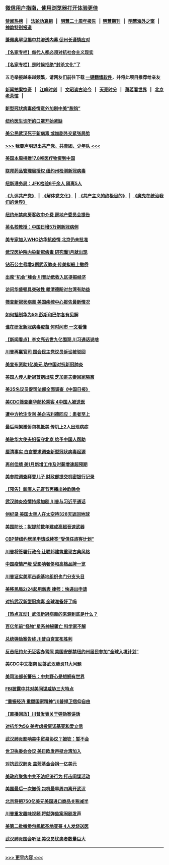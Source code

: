 ### [微信用户指南，使用浏览器打开体验更佳](https://github.com/gfw-breaker/banned-news1/blob/master/indexes/wechat-guide.md?t=0)
#### [禁闻热榜](热点新闻.md?t=0)  &nbsp;&nbsp;|&nbsp;&nbsp; [法轮功真相](https://github.com/gfw-breaker/truth/blob/master/README.md?t=0) &nbsp;&nbsp;|&nbsp;&nbsp; [明慧二十周年报告](https://github.com/gfw-breaker/mh-reports/blob/master/README.md?t=0) &nbsp;&nbsp;|&nbsp;&nbsp;[明慧期刊](https://github.com/gfw-breaker/mh-qikan) &nbsp;&nbsp;|&nbsp;&nbsp; [明慧海外之窗](https://github.com/gfw-breaker/mh-news/blob/master/README.md?t=0) &nbsp;&nbsp;|&nbsp;&nbsp; [神韵特别报道](https://github.com/gfw-breaker/mh-news/blob/master/shenyun.md?t=0)
#### [蓬佩奥罕见揭中共渗透内幕 促州长谨慎应对](../pages/nsc412/n11854685.md?t=02091211) 
#### [【名家专栏】每代人都必须对抗社会主义现实](../pages/nsc412/n11831412.md?t=02091211) 
#### [【名家专栏】是时候拒绝“封杀文化”了](../pages/nsc412/n11814093.md?t=02091211) 
#### 五毛举报越来越频繁，请网友们前往下载 [一键翻墙软件](https://github.com/gfw-breaker/ssr-accounts)，并将此项目推荐给亲友
#### [新闻拍案惊奇](https://github.com/gfw-breaker/banned-news1/blob/master/pages/link4.md) &nbsp;&nbsp;|&nbsp;&nbsp; [江峰时刻](https://github.com/gfw-breaker/banned-news1/blob/master/pages/link4.md) &nbsp;&nbsp;|&nbsp;&nbsp; [文昭谈古论今](https://github.com/gfw-breaker/banned-news1/blob/master/pages/link4.md) &nbsp;&nbsp;|&nbsp;&nbsp; [天亮时分](https://github.com/gfw-breaker/banned-news1/blob/master/pages/link4.md) &nbsp;&nbsp;|&nbsp;&nbsp; [萧茗看世界](https://github.com/gfw-breaker/banned-news1/blob/master/pages/link4.md) &nbsp;&nbsp;|&nbsp;&nbsp; [北京老茶馆](https://github.com/gfw-breaker/banned-news1/blob/master/pages/link4.md) &nbsp;&nbsp;|&nbsp;&nbsp; 
#### [新型冠状病毒疫情意外加剧中美“脱钩”](../pages/nsc412/n11854475.md?t=02091211) 
#### [纽约医生诊所的口罩开始紧缺](../pages/nsc412/n11853364.md?t=02091211) 
#### [美公民武汉死于新病毒 或加剧外交紧张局势](../pages/nsc412/n11854331.md?t=02091211) 
#### [>>> 我要声明退出共产党、共青团、少年队 <<<](https://github.com/begood0513/goodnews/blob/master/quit/letter.md) 
#### [美国本周捐赠17.8吨医疗物资到中国](../pages/nsc412/n11854269.md?t=02091211) 
#### [联邦药品管理局授权  纽约州检测新冠病毒](../pages/nsc412/n11853371.md?t=02091211) 
#### [纽新港务局：JFK检验6千余人  隔离5人](../pages/nsc412/n11853366.md?t=02091211) 
#### [《九评共产党》](https://github.com/begood0513/9ping.md/blob/master/README.md) &nbsp;|&nbsp; [《解体党文化》](../../../../jtdwh.md/blob/master/README.md)  &nbsp;|&nbsp; [《共产主义的终极目的》](../../../../gczydzjmd.md/blob/master/README.md) &nbsp;|&nbsp; [《魔鬼在统治我们的世界》](../../../../mgztzwmdsj.md/blob/master/README.md) 
#### [纽约州禁向房客收中介费  房地产委员会提告](../pages/nsc412/n11853360.md?t=02091211) 
#### [英名校教授：中国日增5万例新冠病例](../pages/nsc412/n11854174.md?t=02091211) 
#### [美专家加入WHO访华抗疫情 北京仍未批准](../pages/nsc412/n11854043.md?t=02091211) 
#### [武汉医护院内染新冠病毒 研究曝1月就出现](../pages/nsc412/n11852928.md?t=02091211) 
#### [钻石公主号增3例武汉肺炎 传美拟船上撤侨](../pages/nsc412/n11853240.md?t=02091211) 
#### [出席“机会”峰会 川普助低收入区提振经济](../pages/nsc412/n11853232.md?t=02091211) 
#### [访问华盛顿具突破性 赖清德盼对台湾有助益](../pages/nsc412/n11853129.md?t=02091211) 
#### [筛查新冠状病毒 美国疾控中心报告最新情况](../pages/nsc412/n11853070.md?t=02091211) 
#### [如何抵制华为5G 彭斯和巴尔各有见解](../pages/nsc412/n11852535.md?t=02091211) 
#### [谁在研发新冠病毒疫苗 何时问市 一文看懂](../pages/nsc412/n11852840.md?t=02091211) 
#### [【新闻看点】李文亮去世九亿围观 川习通话说啥](../pages/nsc412/n11852360.md?t=02091211) 
#### [川普再赢官司 国会民主党议员诉讼被驳回](../pages/nsc412/n11852287.md?t=02091211) 
#### [美宣布资助1亿美元 助中国对抗新冠肺炎](../pages/nsc412/n11852531.md?t=02091211) 
#### [美国人传人新冠首例出院 芝加哥夫妻回家隔离](../pages/nsc412/n11852452.md?t=02091211) 
#### [美35名议员促司法部全面调查《中国日报》](../pages/nsc412/n11852435.md?t=02091211) 
#### [美CDC筛查豪华邮轮乘客 4中国人被送医](../pages/nsc412/n11852085.md?t=02091211) 
#### [遭中方抢注专利 美企吉利德回应：患者至上](../pages/nsc412/n11852037.md?t=02091211) 
#### [最后两架撤侨包机抵美 传机上2人出现病症](../pages/nsc412/n11852173.md?t=02091211) 
#### [美驻华大使夫妇留守北京 给予中国人帮助](../pages/nsc412/n11852165.md?t=02091211) 
#### [厘清事实 白宫要求调查新型冠状病毒起源](../pages/nsc412/n11852106.md?t=02091211) 
#### [再创佳绩 美1月新增工作及时薪增速超预期](../pages/nsc412/n11852174.md?t=02091211) 
#### [美参院调查拜登儿子 财政部提交机密银行记录](../pages/nsc412/n11851808.md?t=02091211) 
#### [【预告】新唐人元宵节再播出神韵晚会](../pages/nsc412/n11843192.md?t=02091211) 
#### [武汉肺炎疫情持续加剧 川普与习近平通话](../pages/nsc412/n11851613.md?t=02091211) 
#### [创纪录 美国太空人在太空待328天返回地球](../pages/nsc412/n11851266.md?t=02091211) 
#### [美国防长：拟提前数年建成高超音速武器](../pages/nsc412/n11850959.md?t=02091211) 
#### [CBP禁纽约居民申请或续签“受信任旅客计划”](../pages/nsc412/n11850857.md?t=02091211) 
#### [川普将签署行政令 让联邦建筑重现古典风格](../pages/nsc412/n11850654.md?t=02091211) 
#### [中国疫情严峻 受影响奢侈和高档品牌一览](../pages/nsc412/n11850319.md?t=02091211) 
#### [川普证实美军击毙基地组织也门分支头目](../pages/nsc412/n11850383.md?t=02091211) 
#### [美移民局2/24起用新表 律师：快递出申请](../pages/nsc412/n11848220.md?t=02091211) 
#### [对抗武汉新型冠病毒 全球准备好了吗](../pages/nsc412/n11850142.md?t=02091211) 
#### [【热点互动】武汉新冠病毒的来源到底是什么？](../pages/nsc412/n11849749.md?t=02091211) 
#### [百亿年前“怪物”星系神秘骤亡 科学家不解](../pages/nsc412/n11849863.md?t=02091211) 
#### [总统弹劾案告终 川普白宫宣布胜利](../pages/nsc412/n11849985.md?t=02091211) 
#### [反击纽约允无证客办驾照  美国安部禁纽约州居民参加“全球入境计划”](../pages/nsc412/n11849828.md?t=02091211) 
#### [美CDC中文指南 回答武汉肺炎11大问题](../pages/nsc412/n11849703.md?t=02091211) 
#### [美司法部长警告：中共野心是想拥有世界](../pages/nsc412/n11849769.md?t=02091211) 
#### [FBI披露中共对美间谍威胁三大特点](../pages/nsc412/n11849700.md?t=02091211) 
#### [“重振经济 重塑国家精神”川普捍卫信仰自由](../pages/nsc412/n11849641.md?t=02091211) 
#### [【直播回放】川普发表关于弹劾案讲话](../pages/nsc412/n11849472.md?t=02091211) 
#### [对抗华为5G 美考虑投资诺基亚和爱立信](../pages/nsc412/n11849510.md?t=02091211) 
#### [武汉肺炎影响美中贸易协议？姆钦：暂不会](../pages/nsc412/n11849497.md?t=02091211) 
#### [世卫执委会会议 美日欧发声挺台湾加入](../pages/nsc412/n11849433.md?t=02091211) 
#### [对抗武汉肺炎 盖茨基金会捐一亿美元](../pages/nsc412/n11848953.md?t=02091211) 
#### [美政府聚焦中共不法经济行为 打击间谍活动](../pages/nsc412/n11849322.md?t=02091211) 
#### [美国最后一次撤侨 包机最早周四离开武汉](../pages/nsc412/n11849395.md?t=02091211) 
#### [北京将把750亿美元美国进口商品关税减半](../pages/nsc412/n11848896.md?t=02091211) 
#### [川普重发趣味视频 将就弹劾案闹剧发声](../pages/nsc412/n11848715.md?t=02091211) 
#### [美第二批撤侨包机抵圣地亚哥 4人发烧送医](../pages/nsc412/n11847923.md?t=02091211) 
#### [武汉肺炎国会听证 美议员忧患者数量巨大](../pages/nsc412/n11844851.md?t=02091211) 

----
#### [ >>> 更早内容 <<< ](../indexes/nsc412-earlier.md)
